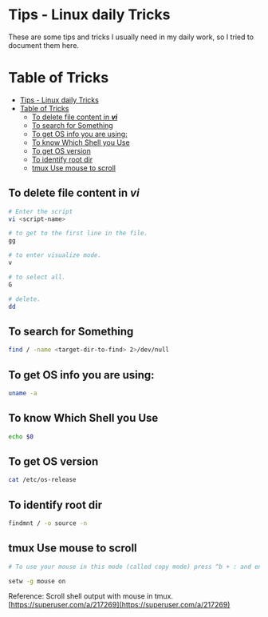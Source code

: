 # Tips - Linux daily Tricks

These are some tips and tricks I usually need in my daily work, so I tried to document them here.

# Table of Tricks
- [Tips - Linux daily Tricks](#tips---linux-daily-tricks)
- [Table of Tricks](#table-of-tricks)
  - [To delete file content in ***vi***](#to-delete-file-content-in-vi)
  - [To search for Something](#to-search-for-something)
  - [To get OS info you are using:](#to-get-os-info-you-are-using)
  - [To know Which Shell you Use](#to-know-which-shell-you-use)
  - [To get OS version](#to-get-os-version)
  - [To identify root dir](#to-identify-root-dir)
  - [tmux Use mouse to scroll](#tmux-use-mouse-to-scroll)

## To delete file content in ***vi***
```bash
# Enter the script
vi <script-name>

# to get to the first line in the file.
gg 

# to enter visualize mode.
v 

# to select all.
G 

# delete.
dd 
```

## To search for Something
```bash
find / -name <target-dir-to-find> 2>/dev/null
```

## To get OS info you are using:
```bash
uname -a
```

## To know Which Shell you Use
```bash
echo $0
```

## To get OS version
```bash
cat /etc/os-release
```

## To identify root dir
```bash
findmnt / -o source -n
```

## tmux Use mouse to scroll
```bash
# To use your mouse in this mode (called copy mode) press ^b + : and enter following:

setw -g mouse on
```

Reference: Scroll shell output with mouse in tmux. [https://superuser.com/a/217269](https://superuser.com/a/217269)
